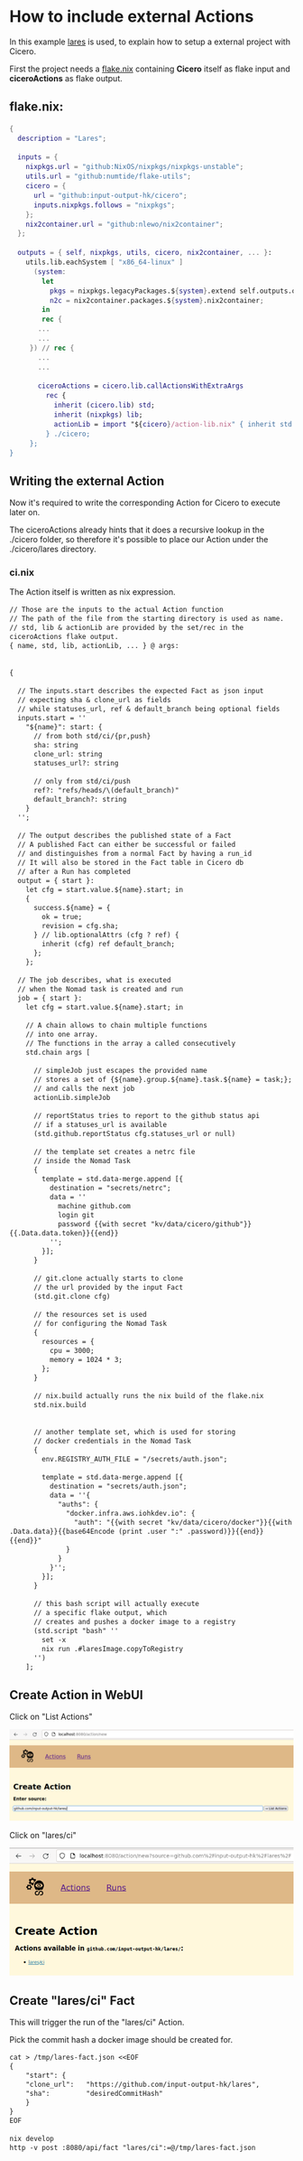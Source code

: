 # How to include external Actions

In this example [lares](https://github.com/input-output-hk/lares) is used, to explain how to setup a external project with Cicero.

First the project needs a [flake.nix](https://github.com/input-output-hk/lares/blob/master/flake.nix) containing **Cicero** itself as flake input and **ciceroActions** as flake output.

## flake.nix:
```nix
{
  description = "Lares";

  inputs = {
    nixpkgs.url = "github:NixOS/nixpkgs/nixpkgs-unstable";
    utils.url = "github:numtide/flake-utils";
    cicero = {
      url = "github:input-output-hk/cicero";
      inputs.nixpkgs.follows = "nixpkgs";
    };
    nix2container.url = "github:nlewo/nix2container";
  };

  outputs = { self, nixpkgs, utils, cicero, nix2container, ... }:
    utils.lib.eachSystem [ "x86_64-linux" ]
      (system:
        let
          pkgs = nixpkgs.legacyPackages.${system}.extend self.outputs.overlay;
          n2c = nix2container.packages.${system}.nix2container;
        in
        rec {
  	   ...
  	   ...
     }) // rec {
  	   ...
  	   ...

       ciceroActions = cicero.lib.callActionsWithExtraArgs
         rec {
           inherit (cicero.lib) std;
           inherit (nixpkgs) lib;
           actionLib = import "${cicero}/action-lib.nix" { inherit std lib; };
         } ./cicero;
     };
}
```

## Writing the external Action

Now it's required to write the corresponding Action for Cicero to execute later on.

The ciceroActions already hints that it does a recursive lookup in the ./cicero folder, so therefore it's possible to place our Action under the ./cicero/lares directory.

### ci.nix
The Action itself is written as nix expression.

```
// Those are the inputs to the actual Action function
// The path of the file from the starting directory is used as name.
// std, lib & actionLib are provided by the set/rec in the ciceroActions flake output.
{ name, std, lib, actionLib, ... } @ args:


{

  // The inputs.start describes the expected Fact as json input
  // expecting sha & clone_url as fields
  // while statuses_url, ref & default_branch being optional fields
  inputs.start = ''
    "${name}": start: {
      // from both std/ci/{pr,push}
      sha: string
      clone_url: string
      statuses_url?: string

      // only from std/ci/push
      ref?: "refs/heads/\(default_branch)"
      default_branch?: string
    }
  '';

  // The output describes the published state of a Fact
  // A published Fact can either be successful or failed
  // and distinguishes from a normal Fact by having a run_id
  // It will also be stored in the Fact table in Cicero db
  // after a Run has completed
  output = { start }:
    let cfg = start.value.${name}.start; in
    {
      success.${name} = {
        ok = true;
        revision = cfg.sha;
      } // lib.optionalAttrs (cfg ? ref) {
        inherit (cfg) ref default_branch;
      };
    };

  // The job describes, what is executed
  // when the Nomad task is created and run
  job = { start }:
    let cfg = start.value.${name}.start; in

    // A chain allows to chain multiple functions
    // into one array.
    // The functions in the array a called consecutively
    std.chain args [

      // simpleJob just escapes the provided name
      // stores a set of {${name}.group.${name}.task.${name} = task;};
      // and calls the next job
      actionLib.simpleJob

      // reportStatus tries to report to the github status api
      // if a statuses_url is available
      (std.github.reportStatus cfg.statuses_url or null)

      // the template set creates a netrc file
      // inside the Nomad Task
      {
        template = std.data-merge.append [{
          destination = "secrets/netrc";
          data = ''
            machine github.com
            login git
            password {{with secret "kv/data/cicero/github"}}{{.Data.data.token}}{{end}}
          '';
        }];
      }

      // git.clone actually starts to clone
      // the url provided by the input Fact
      (std.git.clone cfg)

      // the resources set is used
      // for configuring the Nomad Task
      {
        resources = {
          cpu = 3000;
          memory = 1024 * 3;
        };
      }

      // nix.build actually runs the nix build of the flake.nix
      std.nix.build


      // another template set, which is used for storing
      // docker credentials in the Nomad Task
      {
        env.REGISTRY_AUTH_FILE = "/secrets/auth.json";

        template = std.data-merge.append [{
          destination = "secrets/auth.json";
          data = ''{
            "auths": {
              "docker.infra.aws.iohkdev.io": {
                "auth": "{{with secret "kv/data/cicero/docker"}}{{with .Data.data}}{{base64Encode (print .user ":" .password)}}{{end}}{{end}}"
              }
            }
          }'';
        }];
      }

      // this bash script will actually execute
      // a specific flake output, which
      // creates and pushes a docker image to a registry
      (std.script "bash" ''
        set -x
        nix run .#laresImage.copyToRegistry
      '')
    ];

```

## Create Action in WebUI

Click on "List Actions"

![Cicero WebUI List lares](./cicero_webui_list_actions_lares.png "Cicero WebUI List lares")

Click on "lares/ci"

![Cicero WebUI Create lares](./cicero_webui_create_action_lares.png "Cicero WebUI Create lares")

## Create "lares/ci" Fact

This will trigger the run of the "lares/ci" Action.

Pick the commit hash a docker image should be created for.

```
cat > /tmp/lares-fact.json <<EOF
{
    "start": {
	"clone_url":   "https://github.com/input-output-hk/lares",
	"sha":         "desiredCommitHash"
    }
}
EOF

nix develop
http -v post :8080/api/fact "lares/ci":=@/tmp/lares-fact.json
```

